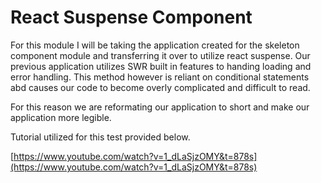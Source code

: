 # React Suspense Component

For this module I will be taking the application created for the skeleton component module and transferring it over to utilize react suspense. Our previous application utilizes SWR built in features to handing loading and error handling. This method however is reliant on conditional statements abd causes our code to become overly complicated and difficult to read.

For this reason we are reformating our application to short and make our application more legible.

Tutorial utilized for this test provided below.

[https://www.youtube.com/watch?v=1_dLaSjzOMY&t=878s](https://www.youtube.com/watch?v=1_dLaSjzOMY&t=878s)
